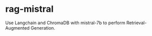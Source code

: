 # rag-mistral
Use Langchain and ChromaDB with mistral-7b to perform Retrieval-Augmented Generation.

